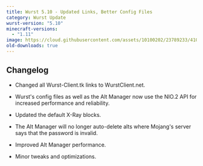 ```yaml
---
title: Wurst 5.10 - Updated Links, Better Config Files
category: Wurst Update
wurst-version: "5.10"
minecraft-versions:
  - "1.11"
image: https://cloud.githubusercontent.com/assets/10100202/23789233/410d0a9e-057a-11e7-9f29-22534dba695e.jpg
old-downloads: true
---
```

## Changelog

- Changed all Wurst-Client.tk links to WurstClient.net.

- Wurst's config files as well as the Alt Manager now use the NIO.2 API for increased performance and reliability.

- Updated the default X-Ray blocks.

- The Alt Manager will no longer auto-delete alts where Mojang's server says that the password is invalid.

- Improved Alt Manager performance.

- Minor tweaks and optimizations.
